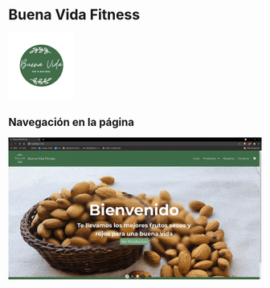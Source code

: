 # Buena Vida Fitness
![logo](./src/images/logo-buena-vida-circle.png)

## Navegación en la página

![gif-navegacion](./navegacion-reactjs.gif)
